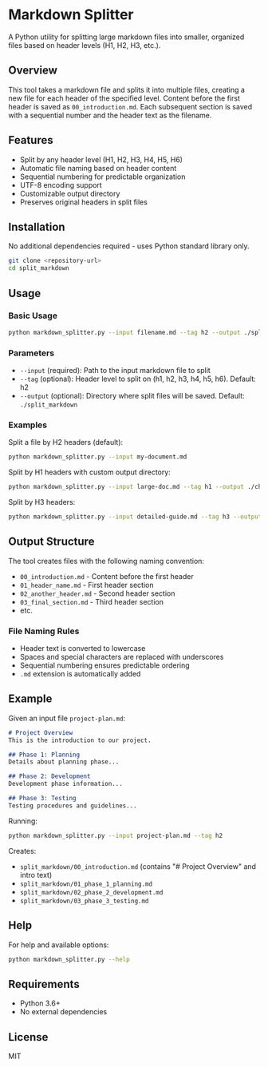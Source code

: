 # Markdown Splitter

A Python utility for splitting large markdown files into smaller, organized files based on header levels (H1, H2, H3, etc.).

## Overview

This tool takes a markdown file and splits it into multiple files, creating a new file for each header of the specified level. Content before the first header is saved as `00_introduction.md`. Each subsequent section is saved with a sequential number and the header text as the filename.

## Features

- Split by any header level (H1, H2, H3, H4, H5, H6)
- Automatic file naming based on header content
- Sequential numbering for predictable organization
- UTF-8 encoding support
- Customizable output directory
- Preserves original headers in split files

## Installation

No additional dependencies required - uses Python standard library only.

```bash
git clone <repository-url>
cd split_markdown
```

## Usage

### Basic Usage

```bash
python markdown_splitter.py --input filename.md --tag h2 --output ./split_markdown
```

### Parameters

- `--input` (required): Path to the input markdown file to split
- `--tag` (optional): Header level to split on (h1, h2, h3, h4, h5, h6). Default: h2
- `--output` (optional): Directory where split files will be saved. Default: `./split_markdown`

### Examples

Split a file by H2 headers (default):
```bash
python markdown_splitter.py --input my-document.md
```

Split by H1 headers with custom output directory:
```bash
python markdown_splitter.py --input large-doc.md --tag h1 --output ./chapters
```

Split by H3 headers:
```bash
python markdown_splitter.py --input detailed-guide.md --tag h3 --output ./sections
```

## Output Structure

The tool creates files with the following naming convention:

- `00_introduction.md` - Content before the first header
- `01_header_name.md` - First header section
- `02_another_header.md` - Second header section
- `03_final_section.md` - Third header section
- etc.

### File Naming Rules

- Header text is converted to lowercase
- Spaces and special characters are replaced with underscores
- Sequential numbering ensures predictable ordering
- `.md` extension is automatically added

## Example

Given an input file `project-plan.md`:

```markdown
# Project Overview
This is the introduction to our project.

## Phase 1: Planning
Details about planning phase...

## Phase 2: Development  
Development phase information...

## Phase 3: Testing
Testing procedures and guidelines...
```

Running:
```bash
python markdown_splitter.py --input project-plan.md --tag h2
```

Creates:
- `split_markdown/00_introduction.md` (contains "# Project Overview" and intro text)
- `split_markdown/01_phase_1_planning.md`
- `split_markdown/02_phase_2_development.md`
- `split_markdown/03_phase_3_testing.md`

## Help

For help and available options:
```bash
python markdown_splitter.py --help
```

## Requirements

- Python 3.6+
- No external dependencies

## License

MIT